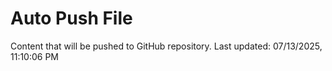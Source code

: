 # Auto Push File

Content that will be pushed to GitHub repository.
Last updated: 07/13/2025, 11:10:06 PM